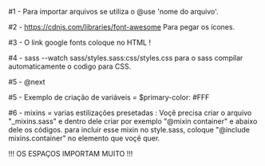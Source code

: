 #1 - Para importar arquivos se utiliza o @use 'nome do arquivo'.

#2 - https://cdnjs.com/libraries/font-awesome
Para pegar os ícones.

#3 - O link google fonts coloque no HTML !

#4 - sass --watch sass/styles.sass:css/styles.css    para o sass compilar automaticamente o codigo para CSS.

#5 - @next

#5 - Exemplo de criação de variáveis = $primary-color: #FFF

#6 - mixins = varias estilizações presetadas : Voçê precisa criar o arquivo "_mixins.sass" e dentro dele criar por exemplo "@mixin container" e abaixo dele os códigos.
para incluir esse mixin no style.sass, coloque "@include mixins.container" no elemento que voçê quer.

!!! OS ESPAÇOS IMPORTAM MUITO !!!